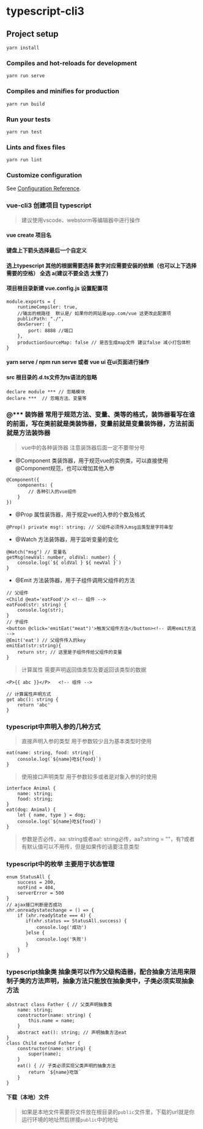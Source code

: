 # typescript-cli3

## Project setup
```
yarn install
```

### Compiles and hot-reloads for development
```
yarn run serve
```

### Compiles and minifies for production
```
yarn run build
```

### Run your tests
```
yarn run test
```

### Lints and fixes files
```
yarn run lint
```

### Customize configuration
See [Configuration Reference](https://cli.vuejs.org/config/).

### vue-cli3 创建项目 typescript
> 建议使用vscode、webstorm等编辑器中进行操作
#### vue create 项目名
#### 键盘上下箭头选择最后一个自定义
#### 选上typescript 其他的根据需要选择 数字对应需要安装的依赖（也可以上下选择需要的空格） 全选 a(建议不要全选 太慢了)
#### 项目根目录新建 vue.config.js 设置配置项

```
module.exports = {
    runtimeCompiler: true,
    //输出的根路径  默认是/ 如果你的网站是app.com/vue 这更改此配置项
    publicPath: "./",
    devServer: {
        port: 8888 //端口
    },
    productionSourceMap: false // 是否生成map文件 建议false 减小打包体积
}
```
#### yarn serve / npm run serve 或者 vue ui 在ui页面进行操作

#### src 根目录的.d.ts文件为ts语法的忽略

```
declare module *** // 忽略模块
declare ***  // 忽略方法、变量等

```

### @*** 装饰器 常用于规范方法、变量、类等的格式，装饰器看写在谁的前面，写在类前就是类装饰器，变量前就是变量装饰器，方法前面就是方法装饰器

> vue中的各种装饰器 注意装饰器后面一定不要带分号
* @Component 类装饰器，用于规范vue的实例类，可以直接使用@Component规范，也可以增加其他入参
```
@Component({
    components: {
        // 各种引入的vue组件
    }
})
```

* @Prop 属性装饰器，用于规定vue的入参的个数及格式
```
@Prop() private msg!: string; // 父组件必须传入msg且类型是字符串型
```

* @Watch 方法装饰器，用于监听变量的变化
```
@Watch("msg") // 变量名
getMsg(newVal: number, oldVal: number) {
    console.log(`${ oldVal } ${ newVal }`)
}
```
* @Emit 方法装饰器，用于子组件调用父组件的方法
```
// 父组件
<Child @eat='eatFood'/> <!-- 组件 -->
eatFood(str: string) {
    console.log(str);
}
// 子组件
<button @click='emitEat("meat")'>触发父组件方法</button><!-- 调用emit方法 -->
@Emit('eat') // 父组件传入的key
emitEat(str:string){
    return str; // 这里是子组件传给父组件的变量
}
```
> 计算属性 需要声明返回值类型及要返回该类型的数据
```
<P>{{ abc }}</P>   <!-- 组件 -->

// 计算属性声明方式
get abc(): string { 
    return 'abc'
}
```

### typescript中声明入参的几种方式
> 直接声明入参的类型 用于参数较少且为基本类型时使用
```
eat(name: string, food: string){
    console.log(`${name}吃${food}`)
}
```
> 使用接口声明类型 用于参数较多或者是对象入参的时使用
```
interface Animal {
    name: string;
    food: string;
}
eat(dog: Animal) {
    let { name, type } = dog;
    console.log(`${name}吃${food}`)
}
```
> 参数是否必传，aa: string或者aa!: string必传，aa?:string = ""，有?或者有默认值可以不用传，但是如果传的话要注意类型

### typescript中的枚举 主要用于状态管理
```
enum StatusAll {
    success = 200,
    notFind = 404,
    serverError = 500
}
// ajax接口判断是否成功
xhr.onreadystatechange = () => { 
    if (xhr.readyState === 4) { 
       if(xhr.status == StatusAll.success) {
           console.log('成功')
       }else {
           console.log('失败')
       }
    }
}
```

### typescript抽象类 抽象类可以作为父级构造器，配合抽象方法用来限制子类的方法声明，抽象方法只能放在抽象类中，子类必须实现抽象方法
```
abstract class Father { // 父类声明抽象类
    name: string;
    constructor(name: string) {
        this.name = name;
    }
    abstract eat(): string; // 声明抽象方法eat
}
class Child extend Father {
    constructor(name: string) {
        super(name);
    }
    eat() { // 子类必须实现父类声明的抽象方法
        return `${name}吃饭`
    }
}
```

#### 下载（本地）文件
> 如果是本地文件需要将文件放在根目录的`public`文件里，下载的url就是你运行环境的地址然后拼接`public`中的地址
